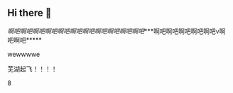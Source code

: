 ## Hi there 👋
*啊吧啊吧啊吧啊吧啊吧啊吧啊吧啊吧啊吧啊吧啊吧****啊吧啊吧啊吧啊吧啊吧v啊吧啊吧*****

wewwwwe

芜湖起飞！！！！

8

<!--
**admincmd-a/admincmd-a** is a ✨ _special_ ✨ repository because its `README.md` (this file) appears on your GitHub profile.

Here are some ideas to get you started:

- 🔭 I’m currently working on ...
- 🌱 I’m currently learning ...
- 👯 I’m looking to collaborate on ...
- 🤔 I’m looking for help with ...
- 💬 Ask me about ...
- 📫 How to reach me: ...
- 😄 Pronouns: ...
- ⚡ Fun fact: ...
-->
